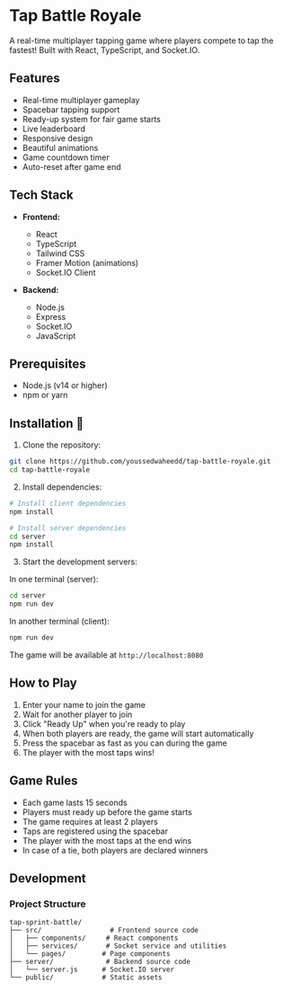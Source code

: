 # Tap Battle Royale

A real-time multiplayer tapping game where players compete to tap the fastest! Built with React, TypeScript, and Socket.IO.

## Features

- Real-time multiplayer gameplay
- Spacebar tapping support
- Ready-up system for fair game starts
- Live leaderboard
- Responsive design
- Beautiful animations
- Game countdown timer
- Auto-reset after game end

## Tech Stack

- **Frontend:**

  - React
  - TypeScript
  - Tailwind CSS
  - Framer Motion (animations)
  - Socket.IO Client

- **Backend:**
  - Node.js
  - Express
  - Socket.IO
  - JavaScript

## Prerequisites

- Node.js (v14 or higher)
- npm or yarn

## Installation 🚀

1. Clone the repository:

```bash
git clone https://github.com/youssedwaheedd/tap-battle-royale.git
cd tap-battle-royale
```

2. Install dependencies:

```bash
# Install client dependencies
npm install

# Install server dependencies
cd server
npm install
```

3. Start the development servers:

In one terminal (server):

```bash
cd server
npm run dev
```

In another terminal (client):

```bash
npm run dev
```

The game will be available at `http://localhost:8080`

## How to Play

1. Enter your name to join the game
2. Wait for another player to join
3. Click "Ready Up" when you're ready to play
4. When both players are ready, the game will start automatically
5. Press the spacebar as fast as you can during the game
6. The player with the most taps wins!

## Game Rules

- Each game lasts 15 seconds
- Players must ready up before the game starts
- The game requires at least 2 players
- Taps are registered using the spacebar
- The player with the most taps at the end wins
- In case of a tie, both players are declared winners

## Development

### Project Structure

```
tap-sprint-battle/
├── src/                 # Frontend source code
│   ├── components/     # React components
│   ├── services/       # Socket service and utilities
│   └── pages/         # Page components
├── server/             # Backend source code
│   └── server.js      # Socket.IO server
└── public/            # Static assets
```

